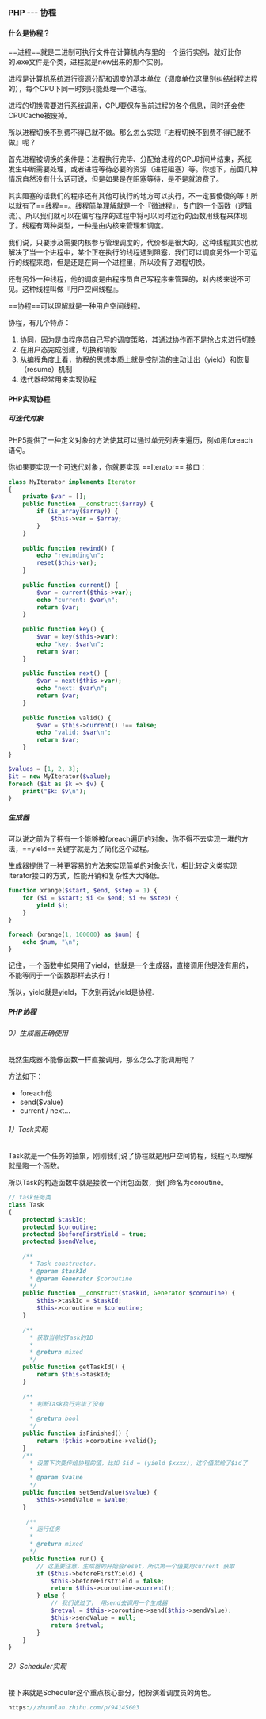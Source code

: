 ### PHP --- 协程

#### 什么是协程？

==进程==就是二进制可执行文件在计算机内存里的一个运行实例，就好比你的.exe文件是个类，进程就是new出来的那个实例。

进程是计算机系统进行资源分配和调度的基本单位（调度单位这里别纠结线程进程的），每个CPU下同一时刻只能处理一个进程。

进程的切换需要进行系统调用，CPU要保存当前进程的各个信息，同时还会使CPUCache被废掉。

所以进程切换不到费不得已就不做。那么怎么实现『进程切换不到费不得已就不做』呢？

​	首先进程被切换的条件是：进程执行完毕、分配给进程的CPU时间片结束，系统发生中断需要处理，或者进程等待必要的资源（进程阻塞）等。你想下，前面几种情况自然没有什么话可说，但是如果是在阻塞等待，是不是就浪费了。

其实阻塞的话我们的程序还有其他可执行的地方可以执行，不一定要傻傻的等！所以就有了==线程==。线程简单理解就是一个『微进程』，专门跑一个函数（逻辑流）。所以我们就可以在编写程序的过程中将可以同时运行的函数用线程来体现了。线程有两种类型，一种是由内核来管理和调度。

我们说，只要涉及需要内核参与管理调度的，代价都是很大的。这种线程其实也就解决了当一个进程中，某个正在执行的线程遇到阻塞，我们可以调度另外一个可运行的线程来跑，但是还是在同一个进程里，所以没有了进程切换。

还有另外一种线程，他的调度是由程序员自己写程序来管理的，对内核来说不可见。这种线程叫做『用户空间线程』。

==协程==可以理解就是一种用户空间线程。

协程，有几个特点：

1. 协同，因为是由程序员自己写的调度策略，其通过协作而不是抢占来进行切换
2. 在用户态完成创建，切换和销毁
3. 从编程角度上看，协程的思想本质上就是控制流的主动让出（yield）和恢复（resume）机制
4. 迭代器经常用来实现协程

#### PHP实现协程

##### 可迭代对象

PHP5提供了一种定义对象的方法使其可以通过单元列表来遍历，例如用foreach语句。

你如果要实现一个可迭代对象，你就要实现  ==Iterator==  接口：

```PHP
class MyIterator implements Iterator 
{
    private $var = [];
    public function __construct($array) {
        if (is_array($array)) {
            $this->var = $array;
        }
    }
    
    public function rewind() {
        echo "rewinding\n";
        reset($this-var);
    }
    
    public function current() {
        $var = current($this->var);
        echo "current: $var\n";
        return $var;
    }
    
    public function key() {
        $var = key($this->var);
        echo "key: $var\n";
        return $var;
    }
    
    public function next() {
        $var = next($this->var);
        echo "next: $var\n";
        return $var;
    }
    
    public function valid() {
        $var = $this->current() !== false;
        echo "valid: $var\n";
        return $var;
    }   
}

$values = [1, 2, 3];
$it = new MyIterator($value);
foreach ($it as $k => $v) {
    print("$k: $v\n");
}
```

##### 生成器

可以说之前为了拥有一个能够被foreach遍历的对象，你不得不去实现一堆的方法，==yield==关键字就是为了简化这个过程。

生成器提供了一种更容易的方法来实现简单的对象迭代，相比较定义类实现Iterator接口的方式，性能开销和复杂性大大降低。

```php
function xrange($start, $end, $step = 1) {
    for ($i = $start; $i <= $end; $i += $step) {
        yield $i;
    }
}

foreach (xrange(1, 100000) as $num) {
    echo $num, "\n";
}
```

记住，一个函数中如果用了yield，他就是一个生成器，直接调用他是没有用的，不能等同于一个函数那样去执行！

所以，yield就是yield，下次别再说yield是协程.

##### PHP协程

###### 0）生成器正确使用

既然生成器不能像函数一样直接调用，那么怎么才能调用呢？

方法如下：

- foreach他
- send($value)
- current / next...

###### 1）Task实现

Task就是一个任务的抽象，刚刚我们说了协程就是用户空间协程，线程可以理解就是跑一个函数。

所以Task的构造函数中就是接收一个闭包函数，我们命名为coroutine。

```php
// task任务类
class Task
{
    protected $taskId;
    protected $coroutine;
    protected $beforeFirstYield = true;
    protected $sendValue;
    
    /**
      * Task constructor.
      * @param $taskId
      * @param Generator $coroutine
      */
    public function __construct($taskId, Generator $coroutine) {
        $this->taskId = $taskId;
        $this->coroutine = $coroutine;
    }
    
    /**
      * 获取当前的Task的ID
      * 
      * @return mixed
      */
    public function getTaskId() {
        return $this->taskId;
    }
    
    /**
      * 判断Task执行完毕了没有
      * 
      * @return bool
      */
    public function isFinished() {
        return !$this->coroutine->valid();
    }
    /**
      * 设置下次要传给协程的值，比如 $id = (yield $xxxx)，这个值就给了$id了
      * 
      * @param $value
      */
    public function setSendValue($value) {
        $this->sendValue = $value;
    }
    
     /**
      * 运行任务
      * 
      * @return mixed
      */
    public function run() {
        // 这里要注意，生成器的开始会reset，所以第一个值要用current 获取
        if ($this->beforeFirstYield) {
            $this->beforeFirstYield = false;
            return $this->coroutine->current();
        } else {
            // 我们说过了， 用send去调用一个生成器
            $retval = $this->coroutine->send($this->sendValue);
            $this->sendValue = null;
            return $retval;
        }
    }
}
```

###### 2）Scheduler实现

接下来就是Scheduler这个重点核心部分，他扮演着调度员的角色。

```php
https://zhuanlan.zhihu.com/p/94145603
```

